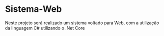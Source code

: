 # Sistema-Web
Neste projeto será realizado um sistema voltado para Web, com a utilização da linguagem C# utilizando o .Net Core
